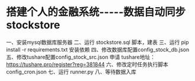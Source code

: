# 搭建个人的金融系统-----数据自动同步stockstore

一、安装mysql数据库服务器
二、运行 stockstore.sql 脚本，建表
三、运行  pip install -r requirements.txt 安装依赖
四、修改数据库配置config_stock_db.json
五、修改tushare配置config_stock_src.json  申请 tushare地址：https://tushare.pro/register?reg=381844
六、修改定时任务执行脚本config_cron.json
七、运行 runner.py 
八、等待数据入库



